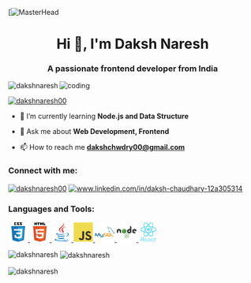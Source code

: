 [![MasterHead](https://1.bp.blogspot.com/-7A4WynwLsMw/XbBpCXG8fHI/AAAAAAAAMt4/uOa1bpLskYgrwGbllhSu2SDj_Mig8SXJQCLcBGAsYHQ/s1600/2000_600px.gif)
<h1 align="center">Hi 👋, I'm Daksh Naresh</h1>
<h3 align="center">A passionate frontend developer from India</h3>
<img align="right" alt="coding" width="400" src="https://www.google.com/imgres?q=Animated%20Coding%20GIF%20boy&imgurl=https%3A%2F%2Fwhosarghya.netlify.app%2Fcontent%2Fgiphy.gif&imgrefurl=https%3A%2F%2Fwhosarghya.netlify.app%2F&docid=lOPrX97TC8irpM&tbnid=3tYBcsKrI9E_3M&vet=12ahUKEwiehbWksrqIAxXEXGwGHffJJaAQM3oECFoQAA..i&w=480&h=480&hcb=2&ved=2ahUKEwiehbWksrqIAxXEXGwGHffJJaAQM3oECFoQAA">

<p align="left"> <img src="https://komarev.com/ghpvc/?username=dakshnaresh&label=Profile%20views&color=0e75b6&style=flat" alt="dakshnaresh" /> </p>

<p align="left"> <a href="https://twitter.com/dakshnaresh00" target="blank"><img src="https://img.shields.io/twitter/follow/dakshnaresh00?logo=twitter&style=for-the-badge" alt="dakshnaresh00" /></a> </p>

- 🌱 I’m currently learning **Node.js and Data Structure**

- 💬 Ask me about **Web Development, Frontend**

- 📫 How to reach me **dakshchwdry00@gmail.com**

<h3 align="left">Connect with me:</h3>
<p align="left">
<a href="https://twitter.com/dakshnaresh00" target="blank"><img align="center" src="https://raw.githubusercontent.com/rahuldkjain/github-profile-readme-generator/master/src/images/icons/Social/twitter.svg" alt="dakshnaresh00" height="30" width="40" /></a>
<a href="https://linkedin.com/in/www.linkedin.com/in/daksh-chaudhary-12a305314" target="blank"><img align="center" src="https://raw.githubusercontent.com/rahuldkjain/github-profile-readme-generator/master/src/images/icons/Social/linked-in-alt.svg" alt="www.linkedin.com/in/daksh-chaudhary-12a305314" height="30" width="40" /></a>
</p>

<h3 align="left">Languages and Tools:</h3>
<p align="left"> <a href="https://www.w3schools.com/css/" target="_blank" rel="noreferrer"> <img src="https://raw.githubusercontent.com/devicons/devicon/master/icons/css3/css3-original-wordmark.svg" alt="css3" width="40" height="40"/> </a> <a href="https://www.w3.org/html/" target="_blank" rel="noreferrer"> <img src="https://raw.githubusercontent.com/devicons/devicon/master/icons/html5/html5-original-wordmark.svg" alt="html5" width="40" height="40"/> </a> <a href="https://www.java.com" target="_blank" rel="noreferrer"> <img src="https://raw.githubusercontent.com/devicons/devicon/master/icons/java/java-original.svg" alt="java" width="40" height="40"/> </a> <a href="https://developer.mozilla.org/en-US/docs/Web/JavaScript" target="_blank" rel="noreferrer"> <img src="https://raw.githubusercontent.com/devicons/devicon/master/icons/javascript/javascript-original.svg" alt="javascript" width="40" height="40"/> </a> <a href="https://www.mysql.com/" target="_blank" rel="noreferrer"> <img src="https://raw.githubusercontent.com/devicons/devicon/master/icons/mysql/mysql-original-wordmark.svg" alt="mysql" width="40" height="40"/> </a> <a href="https://nodejs.org" target="_blank" rel="noreferrer"> <img src="https://raw.githubusercontent.com/devicons/devicon/master/icons/nodejs/nodejs-original-wordmark.svg" alt="nodejs" width="40" height="40"/> </a> <a href="https://reactjs.org/" target="_blank" rel="noreferrer"> <img src="https://raw.githubusercontent.com/devicons/devicon/master/icons/react/react-original-wordmark.svg" alt="react" width="40" height="40"/> </a> </p>

<p><img align="left" src="https://github-readme-stats.vercel.app/api/top-langs?username=dakshnaresh&show_icons=true&locale=en&layout=compact" alt="dakshnaresh" /></p>

<p>&nbsp;<img align="center" src="https://github-readme-stats.vercel.app/api?username=dakshnaresh&show_icons=true&locale=en" alt="dakshnaresh" /></p>

<p><img align="center" src="https://github-readme-streak-stats.herokuapp.com/?user=dakshnaresh&" alt="dakshnaresh" /></p>

